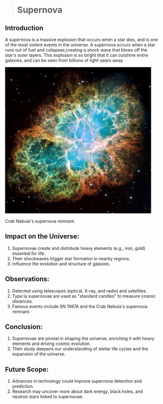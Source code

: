 ># **Supernova** 

## Introduction

 A supernova is a massive explosion that occurs when a star dies, and is one of the most violent events in the universe.
 A supernova occurs when a star runs out of fuel and collapses,creating a shock wave that blows off the star's outer layers.
This explosion is so bright that it can outshine entire galaxies, and can be seen from billions of light-years away 

![](Crab_Nebula1.jpg)

Crab Nebula's supernova remnant.
## Impact on the Universe:

1. Supernovae create and distribute heavy elements (e.g., iron, gold) essential for life.
2. Their shockwaves trigger star formation in nearby regions.
3. Influence the evolution and structure of galaxies.

## Observations:

1. Detected using telescopes (optical, X-ray, and radio) and satellites.
2. Type Ia supernovae are used as "standard candles" to measure cosmic distances.
3. Famous events include SN 1987A and the Crab Nebula's supernova remnant.

## Conclusion:

1. Supernovae are pivotal in shaping the universe, enriching it with heavy elements and driving cosmic evolution.
2. Their study deepens our understanding of stellar life cycles and the expansion of the universe.


## Future Scope:

1. Advances in technology could improve supernova detection and prediction.
2. Research may uncover more about dark energy, black holes, and neutron stars linked to supernovae.
